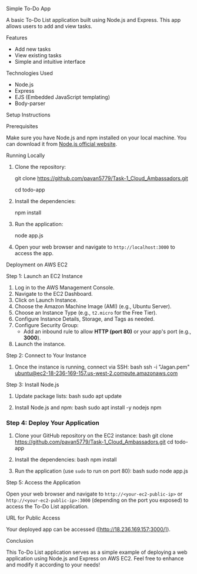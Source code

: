 Simple To-Do App

A basic To-Do List application built using Node.js and Express. This app allows users to add and view tasks.

Features

- Add new tasks
- View existing tasks
- Simple and intuitive interface

Technologies Used

- Node.js
- Express
- EJS (Embedded JavaScript templating)
- Body-parser

Setup Instructions

Prerequisites

Make sure you have Node.js and npm installed on your local machine. You can download it from [Node.js official website](https://nodejs.org/).

Running Locally

1. Clone the repository:
   
   git clone https://github.com/pavan5779/Task-1_Cloud_Ambassadors.git
   
   cd todo-app
   

3. Install the dependencies:
   
   npm install
   

4. Run the application:
   
   node app.js
   

5. Open your web browser and navigate to `http://localhost:3000` to access the app.

Deployment on AWS EC2

Step 1: Launch an EC2 Instance

1. Log in to the AWS Management Console.
2. Navigate to the EC2 Dashboard.
3. Click on Launch Instance.
4. Choose the Amazon Machine Image (AMI) (e.g., Ubuntu Server).
5. Choose an Instance Type (e.g., `t2.micro` for the Free Tier).
6. Configure Instance Details, Storage, and Tags as needed.
7. Configure Security Group:
   - Add an inbound rule to allow **HTTP (port 80)** or your app's port (e.g., **3000**).
8. Launch the instance.

Step 2: Connect to Your Instance

1. Once the instance is running, connect via SSH:
   bash
   ssh -i "Jagan.pem" ubuntu@ec2-18-236-169-157.us-west-2.compute.amazonaws.com
   

Step 3: Install Node.js

1. Update package lists:
   bash
   sudo apt update
   

2. Install Node.js and npm:
   bash
   sudo apt install -y nodejs npm
   

### Step 4: Deploy Your Application

1. Clone your GitHub repository on the EC2 instance:
   bash
   git clone https://github.com/pavan5779/Task-1_Cloud_Ambassadors.git
   cd todo-app
   

2. Install the dependencies:
   bash
   npm install
   

3. Run the application (use `sudo` to run on port 80):
   bash
   sudo node app.js
   

Step 5: Access the Application

Open your web browser and navigate to `http://<your-ec2-public-ip>` or `http://<your-ec2-public-ip>:3000` (depending on the port you exposed) to access the To-Do List application.

URL for Public Access

Your deployed app can be accessed ([http://18.236.169.157:3000/]).

Conclusion

This To-Do List application serves as a simple example of deploying a web application using Node.js and Express on AWS EC2. Feel free to enhance and modify it according to your needs!
